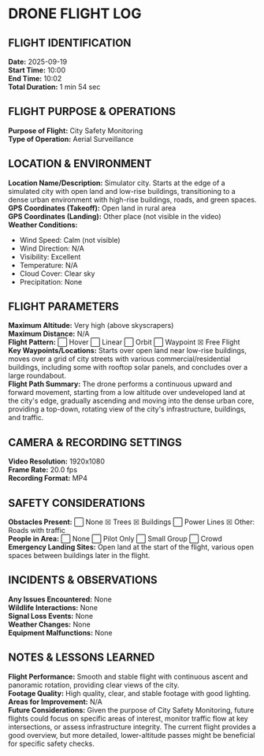 # DRONE FLIGHT LOG

## FLIGHT IDENTIFICATION

**Date:** 2025-09-19  
**Start Time:** 10:00  
**End Time:** 10:02  
**Total Duration:** 1 min 54 sec

## FLIGHT PURPOSE & OPERATIONS

**Purpose of Flight:** City Safety Monitoring  
**Type of Operation:** Aerial Surveillance

## LOCATION & ENVIRONMENT

**Location Name/Description:** Simulator city. Starts at the edge of a simulated city with open land and low-rise buildings, transitioning to a dense urban environment with high-rise buildings, roads, and green spaces.  
**GPS Coordinates (Takeoff):** Open land in rural area  
**GPS Coordinates (Landing):** Other place (not visible in the video)  
**Weather Conditions:**
- Wind Speed: Calm (not visible)
- Wind Direction: N/A
- Visibility: Excellent
- Temperature: N/A
- Cloud Cover: Clear sky
- Precipitation: None

## FLIGHT PARAMETERS

**Maximum Altitude:** Very high (above skyscrapers)  
**Maximum Distance:** N/A  
**Flight Pattern:** ⬜ Hover ⬜ Linear ⬜ Orbit ⬜ Waypoint ☒ Free Flight  
**Key Waypoints/Locations:** Starts over open land near low-rise buildings, moves over a grid of city streets with various commercial/residential buildings, including some with rooftop solar panels, and concludes over a large roundabout.  
**Flight Path Summary:** The drone performs a continuous upward and forward movement, starting from a low altitude over undeveloped land at the city's edge, gradually ascending and moving into the dense urban core, providing a top-down, rotating view of the city's infrastructure, buildings, and traffic.

## CAMERA & RECORDING SETTINGS

**Video Resolution:** 1920x1080  
**Frame Rate:** 20.0 fps  
**Recording Format:** MP4  

## SAFETY CONSIDERATIONS

**Obstacles Present:** ⬜ None ☒ Trees ☒ Buildings ⬜ Power Lines ☒ Other: Roads with traffic  
**People in Area:** ⬜ None ⬜ Pilot Only ⬜ Small Group ⬜ Crowd  
**Emergency Landing Sites:** Open land at the start of the flight, various open spaces between buildings later in the flight.

## INCIDENTS & OBSERVATIONS

**Any Issues Encountered:** None  
**Wildlife Interactions:** None  
**Signal Loss Events:** None  
**Weather Changes:** None  
**Equipment Malfunctions:** None  

## NOTES & LESSONS LEARNED

**Flight Performance:** Smooth and stable flight with continuous ascent and panoramic rotation, providing clear views of the city.  
**Footage Quality:** High quality, clear, and stable footage with good lighting.  
**Areas for Improvement:** N/A  
**Future Considerations:** Given the purpose of City Safety Monitoring, future flights could focus on specific areas of interest, monitor traffic flow at key intersections, or assess infrastructure integrity. The current flight provides a good overview, but more detailed, lower-altitude passes might be beneficial for specific safety checks.